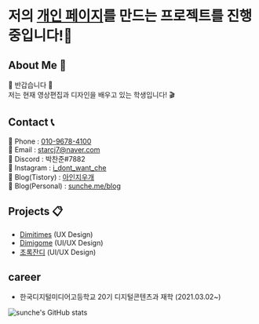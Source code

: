# 저의 <a href="https://sunche.me/">개인 페이지</a>를 만드는 프로젝트를 진행중입니다!💪

## About Me 🔎  

🙌 반갑습니다 🙌<br>
저는 현재 영상편집과 디자인을 배우고 있는 학생입니다! 🎬

## Contact 📞

📱 Phone : <a href=tel>010-9678-4100<a><br>
📩 Email : <a href="mailto">starcj7@naver.com</a><br>
🔦 Discord : 박찬준#7882<br>
👀 Instagram : <a href="https://www.instagram.com/@i_dont_want_che/">i_dont_want_che</a><br>
📕 Blog(Tistory) : <a href="https://aineraser.tistory.com/">아인지우개<a><br>
📙 Blog(Personal) : <a href="https://sunche.me/blog">sunche.me/blog<a>
  
## Projects 📋

<ul>
<li><a href="https://dimitimes.github.io">Dimitimes</a> (UX Design)</li>
<li><a href="https://dimigo.me">Dimigome</a> (UI/UX Design)</li>
<li><a href="https://apps.apple.com/kr/app/%EC%B4%88%EB%A1%9D%EC%9E%94%EB%94%94/id1602956399" target="blank">초록잔디</a> (UI/UX Design)</li>
</ul>
  
## career 
  
<ul>
<li>한국디지털미디어고등학교 20기 디지털콘텐츠과 재학 (2021.03.02~)</li>
</ul>


![sunche's GitHub stats](https://github-readme-stats.vercel.app/api?username=sunche243&show_icons=true)
